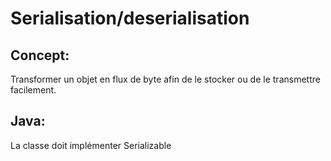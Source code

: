 # Serialisation/deserialisation

## Concept:
Transformer un objet en flux de byte afin de le stocker ou de le transmettre facilement.

## Java:
La classe doit implémenter Serializable